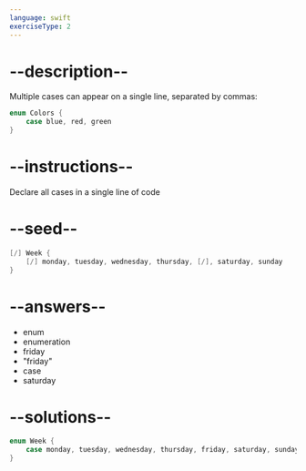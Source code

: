 ```yaml
---
language: swift
exerciseType: 2
---
```


# --description--

Multiple cases can appear on a single line, separated by commas:
```swift
enum Colors {
    case blue, red, green
}
```

# --instructions--

Declare all cases in a single line of code

# --seed--

```swift
[/] Week {
    [/] monday, tuesday, wednesday, thursday, [/], saturday, sunday
}
```

# --answers--

- enum
- enumeration
- friday
- "friday"
- case
- saturday

# --solutions--

```swift
enum Week {
    case monday, tuesday, wednesday, thursday, friday, saturday, sunday
}
```
